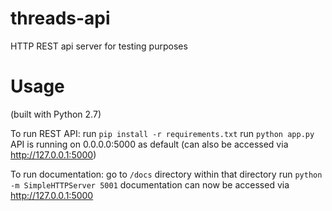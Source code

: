 # threads-api
HTTP REST api server for testing purposes

# Usage
(built with Python 2.7)

To run REST API:
run `pip install -r requirements.txt`
run `python app.py`
API is running on 0.0.0.0:5000 as default (can also be accessed via http://127.0.0.1:5000)

To run documentation:
go to `/docs` directory
within that directory run `python -m SimpleHTTPServer 5001`
documentation can now be accessed via http://127.0.0.1:5000
